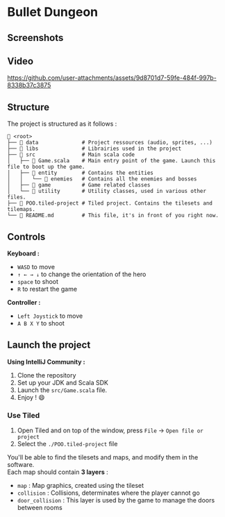 # Bullet Dungeon

## Screenshots

## Video
https://github.com/user-attachments/assets/9d8701d7-59fe-484f-997b-8338b37c3875

## Structure
The project is structured as it follows :
```
📁 <root>
├── 📁 data              # Project ressources (audio, sprites, ...)
├── 📁 libs              # Librairies used in the project
├── 📁 src               # Main scala code 
│   ├── 📄 Game.scala    # Main entry point of the game. Launch this file to boot up the game.
│   ├── 📁 entity        # Contains the entities
│   │   └── 📁 enemies   # Contains all the enemies and bosses
│   ├── 📁 game          # Game related classes
│   └── 📁 utility       # Utility classes, used in various other files.
├── 📄 POO.tiled-project # Tiled project. Contains the tilesets and tilemaps.
└── 📄 README.md         # This file, it's in front of you right now.
```

## Controls
**Keyboard :**
- `WASD` to move
- `↑ ← → ↓` to change the orientation of the hero
- `space` to shoot
- `R` to restart the game

**Controller :**
- `Left Joystick` to move
- `A B X Y` to shoot

## Launch the project
**Using IntelliJ Community :**
1. Clone the repository
2. Set up your JDK and Scala SDK
3. Launch the `src/Game.scala` file. 
4. Enjoy ! :smile:

### Use Tiled
1. Open Tiled and on top of the window, press `File` → `Open file or project`
2. Select the `./POO.tiled-project` file

You'll be able to find the tilesets and maps, and modify them in the software.  
Each map should contain **3 layers** :  
- `map` : Map graphics, created using the tileset
- `collision` : Collisions, determinates where the player cannot go
- `door_collision` : This layer is used by the game to manage the doors between rooms
